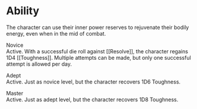 # Ability
The character can use their inner power reserves to rejuvenate their bodily energy, even when in the mid of combat.

Novice<br>Active. With a successful die roll against [[Resolve]], the character regains 1D4 [[Toughness]]. Multiple attempts can be made, but only one successful attempt is allowed per day.

Adept<br>Active. Just as novice level, but the character recovers 1D6 Toughness.

Master<br>Active. Just as adept level, but the character recovers 1D8 Toughness.